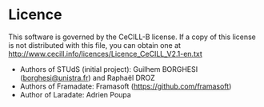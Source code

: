 # Licence

This software is governed by the CeCILL-B license. If a copy of this license is not distributed with this file, you can obtain one at http://www.cecill.info/licences/Licence_CeCILL_V2.1-en.txt

 * Authors of STUdS (initial project): Guilhem BORGHESI (borghesi@unistra.fr) and Raphaël DROZ
 * Authors of Framadate: Framasoft (https://github.com/framasoft)
 * Author of Laradate: Adrien Poupa